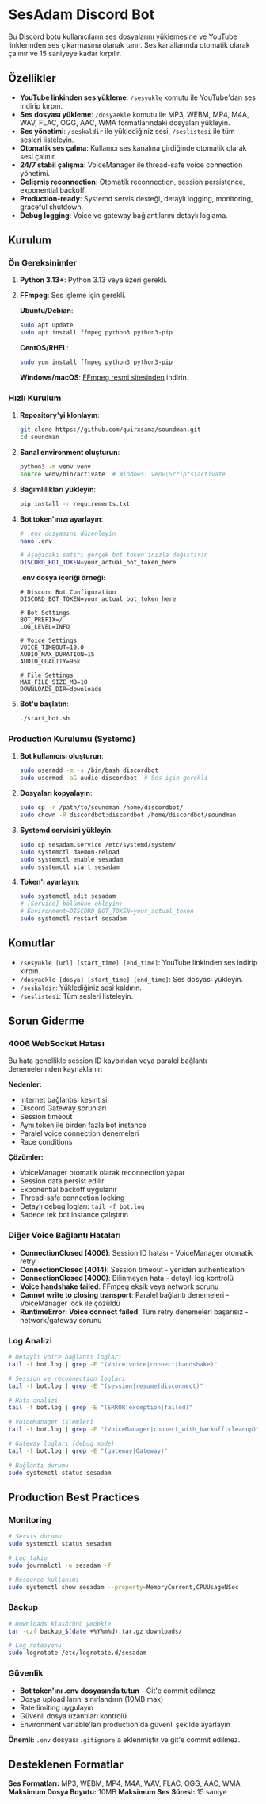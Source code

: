# SesAdam Discord Bot

Bu Discord botu kullanıcıların ses dosyalarını yüklemesine ve YouTube linklerinden ses çıkarmasına olanak tanır. Ses kanallarında otomatik olarak çalınır ve 15 saniyeye kadar kırpılır.

## Özellikler

- **YouTube linkinden ses yükleme**: `/sesyukle` komutu ile YouTube'dan ses indirip kırpın.
- **Ses dosyası yükleme**: `/dosyaekle` komutu ile MP3, WEBM, MP4, M4A, WAV, FLAC, OGG, AAC, WMA formatlarındaki dosyaları yükleyin.
- **Ses yönetimi**: `/seskaldir` ile yüklediğiniz sesi, `/seslistesi` ile tüm sesleri listeleyin.
- **Otomatik ses çalma**: Kullanıcı ses kanalına girdiğinde otomatik olarak sesi çalınır.
- **24/7 stabil çalışma**: VoiceManager ile thread-safe voice connection yönetimi.
- **Gelişmiş reconnection**: Otomatik reconnection, session persistence, exponential backoff.
- **Production-ready**: Systemd servis desteği, detaylı logging, monitoring, graceful shutdown.
- **Debug logging**: Voice ve gateway bağlantılarını detaylı loglama.

## Kurulum

### Ön Gereksinimler

1. **Python 3.13+**: Python 3.13 veya üzeri gerekli.
2. **FFmpeg**: Ses işleme için gerekli.

   **Ubuntu/Debian**:
   ```bash
   sudo apt update
   sudo apt install ffmpeg python3 python3-pip
   ```

   **CentOS/RHEL**:
   ```bash
   sudo yum install ffmpeg python3 python3-pip
   ```

   **Windows/macOS**: [FFmpeg resmi sitesinden](https://ffmpeg.org/download.html) indirin.

### Hızlı Kurulum

1. **Repository'yi klonlayın**:
   ```bash
   git clone https://github.com/quirxsama/soundman.git
   cd soundman
   ```

2. **Sanal environment oluşturun**:
   ```bash
   python3 -m venv venv
   source venv/bin/activate  # Windows: venv\Scripts\activate
   ```

3. **Bağımlılıkları yükleyin**:
   ```bash
   pip install -r requirements.txt
   ```

4. **Bot token'ınızı ayarlayın**:
   ```bash
   # .env dosyasını düzenleyin
   nano .env

   # Aşağıdaki satırı gerçek bot token'ınızla değiştirin
   DISCORD_BOT_TOKEN=your_actual_bot_token_here
   ```

   **.env dosya içeriği örneği:**
   ```env
   # Discord Bot Configuration
   DISCORD_BOT_TOKEN=your_actual_bot_token_here

   # Bot Settings
   BOT_PREFIX=/
   LOG_LEVEL=INFO

   # Voice Settings
   VOICE_TIMEOUT=10.0
   AUDIO_MAX_DURATION=15
   AUDIO_QUALITY=96k

   # File Settings
   MAX_FILE_SIZE_MB=10
   DOWNLOADS_DIR=downloads
   ```

5. **Bot'u başlatın**:
   ```bash
   ./start_bot.sh
   ```

### Production Kurulumu (Systemd)

1. **Bot kullanıcısı oluşturun**:
   ```bash
   sudo useradd -m -s /bin/bash discordbot
   sudo usermod -aG audio discordbot  # Ses için gerekli
   ```

2. **Dosyaları kopyalayın**:
   ```bash
   sudo cp -r /path/to/soundman /home/discordbot/
   sudo chown -R discordbot:discordbot /home/discordbot/soundman
   ```

3. **Systemd servisini yükleyin**:
   ```bash
   sudo cp sesadam.service /etc/systemd/system/
   sudo systemctl daemon-reload
   sudo systemctl enable sesadam
   sudo systemctl start sesadam
   ```

4. **Token'ı ayarlayın**:
   ```bash
   sudo systemctl edit sesadam
   # [Service] bölümüne ekleyin:
   # Environment=DISCORD_BOT_TOKEN=your_actual_token
   sudo systemctl restart sesadam
   ```

## Komutlar

- `/sesyukle [url] [start_time] [end_time]`: YouTube linkinden ses indirip kırpın.
- `/dosyaekle [dosya] [start_time] [end_time]`: Ses dosyası yükleyin.
- `/seskaldir`: Yüklediğiniz sesi kaldırın.
- `/seslistesi`: Tüm sesleri listeleyin.

## Sorun Giderme

### 4006 WebSocket Hatası

Bu hata genellikle session ID kaybından veya paralel bağlantı denemelerinden kaynaklanır:

**Nedenler:**
- İnternet bağlantısı kesintisi
- Discord Gateway sorunları
- Session timeout
- Aynı token ile birden fazla bot instance
- Paralel voice connection denemeleri
- Race conditions

**Çözümler:**
- VoiceManager otomatik olarak reconnection yapar
- Session data persist edilir
- Exponential backoff uygulanır
- Thread-safe connection locking
- Detaylı debug logları: `tail -f bot.log`
- Sadece tek bot instance çalıştırın

### Diğer Voice Bağlantı Hataları

- **ConnectionClosed (4006)**: Session ID hatası - VoiceManager otomatik retry
- **ConnectionClosed (4014)**: Session timeout - yeniden authentication
- **ConnectionClosed (4000)**: Bilinmeyen hata - detaylı log kontrolü
- **Voice handshake failed**: FFmpeg eksik veya network sorunu
- **Cannot write to closing transport**: Paralel bağlantı denemeleri - VoiceManager lock ile çözüldü
- **RuntimeError: Voice connect failed**: Tüm retry denemeleri başarısız - network/gateway sorunu

### Log Analizi

```bash
# Detaylı voice bağlantı logları
tail -f bot.log | grep -E "(Voice|voice|connect|handshake)"

# Session ve reconnection logları
tail -f bot.log | grep -E "(session|resume|disconnect)"

# Hata analizi
tail -f bot.log | grep -E "(ERROR|exception|failed)"

# VoiceManager işlemleri
tail -f bot.log | grep -E "(VoiceManager|connect_with_backoff|cleanup)"

# Gateway logları (debug mode)
tail -f bot.log | grep -E "(gateway|Gateway)"

# Bağlantı durumu
sudo systemctl status sesadam
```

## Production Best Practices

### Monitoring

```bash
# Servis durumu
sudo systemctl status sesadam

# Log takip
sudo journalctl -u sesadam -f

# Resource kullanımı
sudo systemctl show sesadam --property=MemoryCurrent,CPUUsageNSec
```

### Backup

```bash
# Downloads klasörünü yedekle
tar -czf backup_$(date +%Y%m%d).tar.gz downloads/

# Log rotasyonu
sudo logrotate /etc/logrotate.d/sesadam
```

### Güvenlik

- **Bot token'ını .env dosyasında tutun** - Git'e commit edilmez
- Dosya upload'larını sınırlandırın (10MB max)
- Rate limiting uygulayın
- Güvenli dosya uzantıları kontrolü
- Environment variable'ları production'da güvenli şekilde ayarlayın

**Önemli:** `.env` dosyası `.gitignore`'a eklenmiştir ve git'e commit edilmez.

## Desteklenen Formatlar

**Ses Formatları:** MP3, WEBM, MP4, M4A, WAV, FLAC, OGG, AAC, WMA
**Maksimum Dosya Boyutu:** 10MB
**Maksimum Ses Süresi:** 15 saniye
